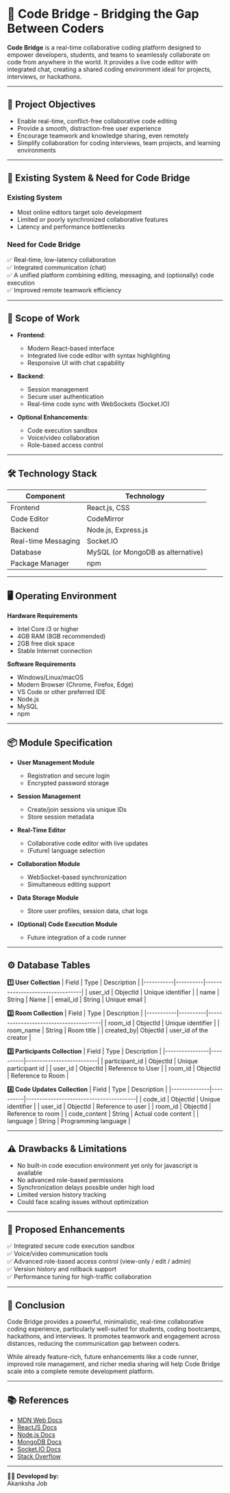 # 🌉 Code Bridge - Bridging the Gap Between Coders

**Code Bridge** is a real-time collaborative coding platform designed to empower developers, students, and teams to seamlessly collaborate on code from anywhere in the world. It provides a live code editor with integrated chat, creating a shared coding environment ideal for projects, interviews, or hackathons.

---

## 📌 Project Objectives

- Enable real-time, conflict-free collaborative code editing
- Provide a smooth, distraction-free user experience
- Encourage teamwork and knowledge sharing, even remotely
- Simplify collaboration for coding interviews, team projects, and learning environments

---

## 🧩 Existing System & Need for Code Bridge

### Existing System
- Most online editors target solo development
- Limited or poorly synchronized collaborative features
- Latency and performance bottlenecks

### Need for Code Bridge
✅ Real-time, low-latency collaboration  
✅ Integrated communication (chat)  
✅ A unified platform combining editing, messaging, and (optionally) code execution  
✅ Improved remote teamwork efficiency

---

## 🎯 Scope of Work

- **Frontend**:  
  - Modern React-based interface  
  - Integrated live code editor with syntax highlighting  
  - Responsive UI with chat capability

- **Backend**:  
  - Session management  
  - Secure user authentication  
  - Real-time code sync with WebSockets (Socket.IO)

- **Optional Enhancements**:  
  - Code execution sandbox  
  - Voice/video collaboration  
  - Role-based access control

---

## 🛠️ Technology Stack

| Component            | Technology                       |
|----------------------|----------------------------------|
| Frontend             | React.js, CSS                    |
| Code Editor          | CodeMirror                       |
| Backend              | Node.js, Express.js              |
| Real-time Messaging  | Socket.IO                        |
| Database             | MySQL (or MongoDB as alternative) |
| Package Manager      | npm                              |

---

## 🖥️ Operating Environment

**Hardware Requirements**
- Intel Core i3 or higher
- 4GB RAM (8GB recommended)
- 2GB free disk space
- Stable Internet connection

**Software Requirements**
- Windows/Linux/macOS
- Modern Browser (Chrome, Firefox, Edge)
- VS Code or other preferred IDE
- Node.js
- MySQL
- npm

---

## 📦 Module Specification

- **User Management Module**
  - Registration and secure login
  - Encrypted password storage

- **Session Management**
  - Create/join sessions via unique IDs
  - Store session metadata

- **Real-Time Editor**
  - Collaborative code editor with live updates
  - (Future) language selection

- **Collaboration Module**
  - WebSocket-based synchronization
  - Simultaneous editing support

- **Data Storage Module**
  - Store user profiles, session data, chat logs

- **(Optional) Code Execution Module**
  - Future integration of a code runner

---

## ⚙️ Database Tables

**1️⃣ User Collection**
| Field     | Type     | Description                     |
|-----------|----------|---------------------------------|
| user_id   | ObjectId | Unique identifier               |
| name      | String   | Name                            |
| email_id  | String   | Unique email                    |

**2️⃣ Room Collection**
| Field     | Type     | Description                           |
|-----------|----------|---------------------------------------|
| room_id   | ObjectId | Unique identifier                     |
| room_name | String   | Room title                            |
| created_by| ObjectId | user_id of the creator                |

**3️⃣ Participants Collection**
| Field          | Type     | Description              |
|----------------|----------|--------------------------|
| participant_id | ObjectId | Unique participant id    |
| user_id        | ObjectId | Reference to User        |
| room_id        | ObjectId | Reference to Room        |

**4️⃣ Code Updates Collection**
| Field        | Type     | Description                            |
|--------------|----------|----------------------------------------|
| code_id      | ObjectId | Unique identifier                      |
| user_id      | ObjectId | Reference to user                      |
| room_id      | ObjectId | Reference to room                      |
| code_content | String   | Actual code content                    |
| language     | String   | Programming language                   |

---

## ⚠️ Drawbacks & Limitations

- No built-in code execution environment yet only for javascript is available  
- No advanced role-based permissions    
- Synchronization delays possible under high load  
- Limited version history tracking  
- Could face scaling issues without optimization

---

## 🌟 Proposed Enhancements

✅ Integrated secure code execution sandbox  
✅ Voice/video communication tools  
✅ Advanced role-based access control (view-only / edit / admin)  
✅ Version history and rollback support  
✅ Performance tuning for high-traffic collaboration

---

## 🚀 Conclusion

Code Bridge provides a powerful, minimalistic, real-time collaborative coding experience, particularly well-suited for students, coding bootcamps, hackathons, and interviews. It promotes teamwork and engagement across distances, reducing the communication gap between coders.  

While already feature-rich, future enhancements like a code runner, improved role management, and richer media sharing will help Code Bridge scale into a complete remote development platform.

---

## 📚 References

- [MDN Web Docs](https://developer.mozilla.org/)  
- [ReactJS Docs](https://react.dev/)  
- [Node.js Docs](https://nodejs.org/)  
- [MongoDB Docs](https://www.mongodb.com/docs/)  
- [Socket.IO Docs](https://socket.io/)  
- [Stack Overflow](https://stackoverflow.com/)

---

👩‍💻 **Developed by:**  
Akanksha Job 
